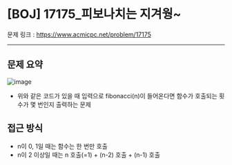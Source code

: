 # [BOJ] 17175_피보나치는 지겨웡~

문제 링크 : https://www.acmicpc.net/problem/17175

--------------------
## 문제 요약
  ![image](https://user-images.githubusercontent.com/102509777/182503695-1a07a09a-ec2a-43c3-a0c8-c7ef8d849d5f.png)
  - 위와 같은 코드가 있을 때 입력으로 fibonacci(n)이 들어온다면 함수가 호출되는 횟수가 몇 번인지 출력하는 문제

## 접근 방식
  - n이 0, 1일 때는 함수는 한 번만 호출
  - n이 2 이상일 때는 n 호출(=1) + (n-2) 호출 + (n-1) 호출
